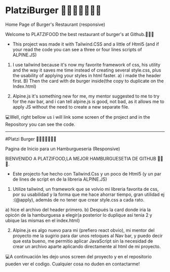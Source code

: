 # PlatziBurger 🍔🍟🍔🍟🍔🍟🍔 
Home Page of Burger's Restaurant (responsive)

Welcome to PLATZIFOOD the best restaurant of burger's at Github.🍔💚🍟 

- This project was made it with Tailwind.CSS and a little of Html5 (and if your read the code you can see a three or four lines scripts of ALPINE.JS) 

1) I use tailwind because it's now my favorite framework of css, his utility and the way it saves me time instead of creating several style.css, plus the usability of applying your styles in html faster. 
a) i made the header first.
B) Then the card with de burger inside(the copy to duplicate on the Index.html)

2) Alpine.js it's something new for me, my mentor suggested to me to try for the nav bar, and i can tell alpine.js is good, not bad, as it allows me to apply JS without the need to create a new separate file.

💻Well, right bellow us i will link some screen of the project and in the Repository you can see the code.

--------------------------------

#Platzi Burger 🍔🍟🍔🍟🍔🍟🍔

Pagina de Inicio para un Hamburgueseria (Responsive)

BIENVENIDO A PLATZIFOOD,LA MEJOR HAMBURGUESETIA DE GITHUB 🍔💚🍟.

- Este projecto fue hecho con Tailwind.Css y un poco de Html5 (y un par de lines de script en de la libreria ALPINE.JS)

1) Utilize tailwind, un framework que se volvio mi libreria favorita de css, por su usabilidad y la forma que me hace ahorrar tiempo, gran utilidad ej :(@apply), además de no tener que crear style.css a cada rato.

a) hice el archivo del header primero.
b) Después la card donde iria la opicón de la hamburguesa a elegir(a posterior lo duplique asi tenia 2 y ubique las mismas en el index.html)

2) Alpine.js es algo nuevo para mi (prefiero react obvio), mi mentor del proyecto me la sugirio para dar unos retoques al Nav bar, y puedo decir que esta bueno, me permitio aplicar JavaScript sin la necesidad de crear un archivo aparte aplicando directamente al html de mi proyecto.

💻A continuación les dejo unos screen del proyecto y en el repositorio pueden ver el codigo. Cualquier cosa no duden en contactarme! 
